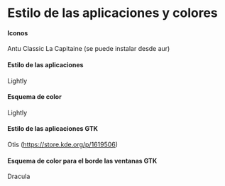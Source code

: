 # Estilo de las aplicaciones y colores

#### Iconos
Antu Classic
La Capitaine (se puede instalar desde aur)

#### Estilo de las aplicaciones
Lightly

#### Esquema de color
Lightly

#### Estilo de las aplicaciones GTK
Otis (https://store.kde.org/p/1619506)

#### Esquema de color para el borde las ventanas GTK
Dracula